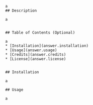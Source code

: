 
        

        a
        ## Description 
        
        a
        
        
        ## Table of Contents (Optional)
        
        a
        * [Installation](answer.installation)
        * [Usage](answer.usage)
        * [Credits](answer.credits)
        * [License](answer.license)
        
        
        ## Installation
        
        a
        
        ## Usage 
        
        a